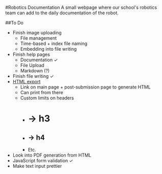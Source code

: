 #Robotics Documentation
A small webpage where our school's robotics team can add to the daily documentation of the robot.

##To Do
- Finish image uploading
	- File management
	- Time-based + index file naming
	- Embedding into file writing
- Finish help pages
	- Documentation ✓
	- File Upload
	- Markdown (?)
- Finish file writing ✓
- [HTML export](http://michelf.ca/projects/php-markdown/)
	- Link on main page + post-submission page to generate HTML
	- Can print from there
	- Custom limits on headers
		- # -> h3
		- ## -> h4
		- Etc.
- Look into PDF generation from HTML
- JavaScript form validation ✓
- Make text input prettier
